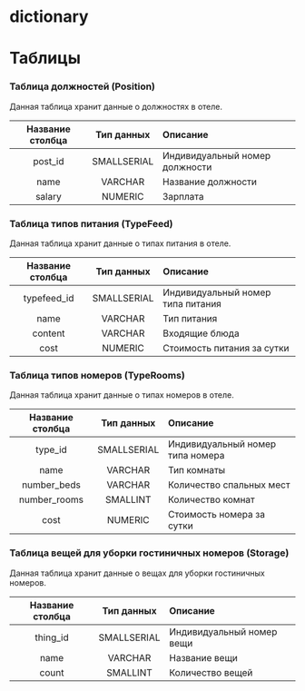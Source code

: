 # dictionary



# Таблицы
### Таблица должностей (Position)
Данная таблица хранит данные о должностях в отеле.

| Название столбца | Тип данных  | Описание                       |
|:----------------:|:-----------:|:-------------------------------|
|     post_id      | SMALLSERIAL | Индивидуальный номер должности |
|       name       |   VARCHAR   | Название должности             |
|      salary      |   NUMERIC   | Зарплата                       |

### Таблица типов питания (TypeFeed)
Данная таблица хранит данные о типах питания в отеле.  

| Название столбца | Тип данных  | Описание                          |
|:----------------:|:-----------:|:----------------------------------|
|   typefeed_id    | SMALLSERIAL | Индивидуальный номер типа питания |
|       name       |   VARCHAR   | Тип питания                       |
|     content      |   VARCHAR   | Входящие блюда                    |
|       cost       |   NUMERIC   | Стоимость питания за сутки        |

### Таблица типов номеров (TypeRooms)
Данная таблица хранит данные о типах номеров в отеле.  

| Название столбца | Тип данных  | Описание                         |
|:----------------:|:-----------:|:---------------------------------|
|     type_id      | SMALLSERIAL | Индивидуальный номер типа номера |
|       name       |   VARCHAR   | Тип комнаты                      |
|   number_beds    |   VARCHAR   | Количество спальных мест         |
|   number_rooms   |  SMALLINT   | Количество комнат                |
|       cost       |   NUMERIC   | Стоимость номера за сутки        |

### Таблица вещей для уборки гостиничных номеров (Storage)
Данная таблица хранит данные о вещах для уборки гостиничных номеров.

| Название столбца | Тип данных  | Описание                  |
|:----------------:|:-----------:|:--------------------------|
|     thing_id     | SMALLSERIAL | Индивидуальный номер вещи |
|       name       |   VARCHAR   | Название вещи             |
|      count       |  SMALLINT   | Количество вещей          |